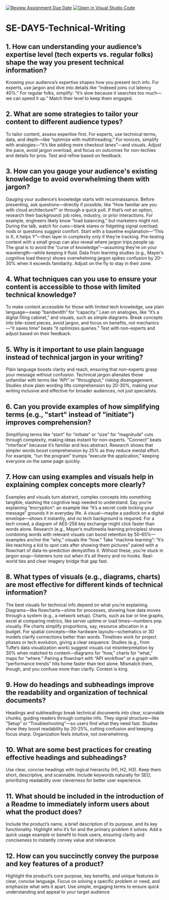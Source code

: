 [![Review Assignment Due Date](https://classroom.github.com/assets/deadline-readme-button-22041afd0340ce965d47ae6ef1cefeee28c7c493a6346c4f15d667ab976d596c.svg)](https://classroom.github.com/a/zsAR-pyY)
[![Open in Visual Studio Code](https://classroom.github.com/assets/open-in-vscode-2e0aaae1b6195c2367325f4f02e2d04e9abb55f0b24a779b69b11b9e10269abc.svg)](https://classroom.github.com/online_ide?assignment_repo_id=18484815&assignment_repo_type=AssignmentRepo)
# SE-DAY5-Technical-Writing
## 1. How can understanding your audience’s expertise level (tech experts vs. regular folks) shape the way you present technical information?
Knowing your audience’s expertise shapes how you present tech info. For experts, use jargon and dive into details like “indexed joins cut latency 40%.” For regular folks, simplify: “It’s slow because it searches too much—we can speed it up.” Match their level to keep them engaged.

## 2. What are some strategies to tailor your content to different audience types?
To tailor content, assess expertise first. For experts, use technical terms, data, and depth—like “optimize with multithreading.” For novices, simplify with analogies—“it’s like adding more checkout lanes”—and visuals. Adjust the pace, avoid jargon overload, and focus on outcomes for non-techies and details for pros. Test and refine based on feedback.

## 3. How can you gauge your audience's existing knowledge to avoid overwhelming them with jargon?
Gauging your audience’s knowledge starts with reconnaissance. Before presenting, ask questions—directly if possible, like “How familiar are you with cloud architecture?” or through a quick poll. If that’s not an option, research their background: job roles, industry, or prior interactions. For example, engineers likely know “load balancing,” but marketers might not. During the talk, watch for cues—blank stares or fidgeting signal overload; nods or questions suggest comfort. Start with a baseline explanation—“This is X, it helps Y”—then layer in complexity only if they’re tracking. Pre-testing content with a small group can also reveal where jargon trips people up. The goal is to avoid the “curse of knowledge”—assuming they’re on your wavelength—while keeping it fluid. Data from learning studies (e.g., Mayer’s cognitive load theory) shows overwhelming jargon spikes confusion by 20-30% when it exceeds familiarity. Adjust on the fly to stay in their zone.

## 4. What techniques can you use to ensure your content is accessible to those with limited technical knowledge?
To make content accessible for those with limited tech knowledge, use plain language—swap “bandwidth” for “capacity.” Lean on analogies, like “it’s a digital filing cabinet,” and visuals, such as simple diagrams. Break concepts into bite-sized pieces, avoid jargon, and focus on benefits, not mechanics—“it saves time” beats “it optimizes queries.” Test with non-experts and adjust based on their feedback.

## 5. Why is it important to use plain language instead of technical jargon in your writing?
Plain language boosts clarity and reach, ensuring that non-experts grasp your message without confusion. Technical jargon alienates those unfamiliar with terms like “API” or “throughput,” risking disengagement. Studies show plain wording lifts comprehension by 20-30%, making your writing inclusive and effective for broader audiences, not just specialists.

## 6. Can you provide examples of how simplifying terms (e.g., "start" instead of "initiate") improves comprehension?
Simplifying terms like “start” for “initiate” or “size” for “magnitude” cuts through complexity, making ideas instant for non-experts. “Connect” beats “interface” because it’s familiar and less abstract. Research shows that simpler words boost comprehension by 25% as they reduce mental effort. For example, “run the program” trumps “execute the application,” keeping everyone on the same page quickly.

## 7. How can using examples and visuals help in explaining complex concepts more clearly?
Examples and visuals turn abstract, complex concepts into something tangible, slashing the cognitive leap needed to understand. Say you’re explaining “encryption”: an example like “It’s a secret code locking your message” grounds it in everyday life. A visual—maybe a padlock on a digital envelope—shows it instantly, and no tech background is required. For a tech crowd, a diagram of AES-256 key exchange might click faster than words alone. Research (e.g., Mayer’s multimedia learning principles) shows combining words with relevant visuals can boost retention by 50-65%—examples anchor the “why,” visuals the “how.” Take “machine learning”: “It’s like teaching a kid to spot cats after showing them pictures” paired with a flowchart of data-to-prediction demystifies it. Without these, you’re stuck in jargon soup—listeners tune out when it’s all theory and no hooks. Real-world ties and clear imagery bridge that gap fast.

## 8. What types of visuals (e.g., diagrams, charts) are most effective for different kinds of technical information?
The best visuals for technical info depend on what you’re explaining. Diagrams—like flowcharts—shine for processes, showing how data moves through a system (e.g., a network setup). Charts, such as bar or line graphs, excel at comparing metrics, like server uptime or load times—numbers pop visually. Pie charts simplify proportions, say, resource allocation in a budget. For spatial concepts—like hardware layouts—schematics or 3D models clarify connections better than words. Timelines work for project phases or tech evolution, giving a clear sequence. Studies (e.g., from Tufte’s data visualization work) suggest visuals cut misinterpretation by 30% when matched to content—diagrams for “how,” charts for “what,” maps for “where.” Pairing a flowchart with “API workflow” or a graph with “performance trends” hits home faster than text alone. Mismatch them, though, and you confuse more than clarify. Context is king.

## 9. How do headings and subheadings improve the readability and organization of technical documents?
Headings and subheadings break technical documents into clear, scannable chunks, guiding readers through complex info. They signal structure—like “Setup” or “Troubleshooting”—so users find what they need fast. Studies show they boost readability by 20-25%, cutting confusion and keeping focus sharp. Organization feels intuitive, not overwhelming.

## 10. What are some best practices for creating effective headings and subheadings?
Use clear, concise headings with logical hierarchy (H1, H2, H3). Keep them short, descriptive, and scannable. Include keywords naturally for SEO, prioritizing readability over cleverness for better user experience.

## 11. What should be included in the introduction of a Readme to immediately inform users about what the product does?
Include the product’s name, a brief description of its purpose, and its key functionality. Highlight who it’s for and the primary problem it solves. Add a quick usage example or benefit to hook users, ensuring clarity and conciseness to instantly convey value and relevance.


## 12. How can you succinctly convey the purpose and key features of a product?
Highlight the product’s core purpose, key benefits, and unique features in clear, concise language. Focus on solving a specific problem or need, and emphasize what sets it apart. Use simple, engaging terms to ensure quick understanding and appeal to your target audience

